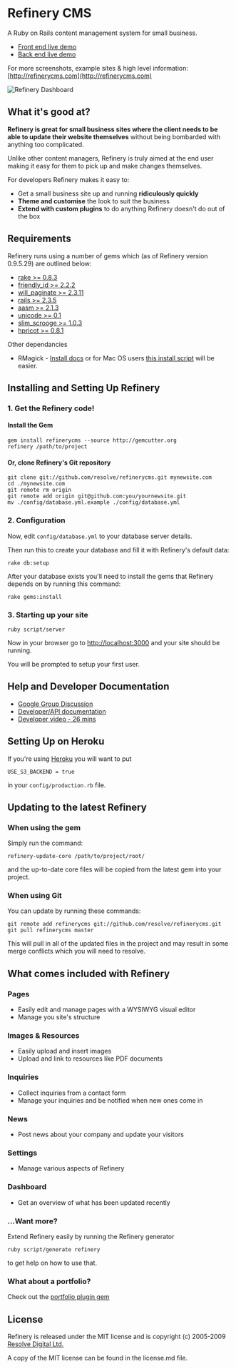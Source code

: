 # Refinery CMS

A Ruby on Rails content management system for small business.

* [Front end live demo ](http://demo.refinerycms.com)
* [Back end live demo ](http://demo.refinerycms.com/admin)

For more screenshots, example sites & high level information: [http://refinerycms.com](http://refinerycms.com)

![Refinery Dashboard](http://refinerycms.com/system/images/0000/0576/dashboard.png)

## What it's good at?

__Refinery is great for small business sites where the client needs to be able to update their website themselves__ without being bombarded with anything too complicated.

Unlike other content managers, Refinery is truly aimed at the end user making it easy for them to pick up and make changes themselves.

For developers Refinery makes it easy to:

* Get a small business site up and running __ridiculously quickly__
* __Theme and customise__ the look to suit the business
* __Extend with custom plugins__ to do anything Refinery doesn't do out of the box

## Requirements

Refinery runs using a number of gems which (as of Refinery version 0.9.5.29) are outlined below:

* [rake >= 0.8.3](http://gemcutter.org/gems/rake)
* [friendly_id >= 2.2.2](http://gemcutter.org/gems/friendly_id)
* [will_paginate >= 2.3.11](http://gemcutter.org/gems/will_paginate)
* [rails >= 2.3.5](http://gemcutter.org/gems/rails)
* [aasm >= 2.1.3](http://gemcutter.org/gems/aasm)
* [unicode >= 0.1](http://gemcutter.org/gems/unicode)
* [slim_scrooge >= 1.0.3](http://gemcutter.org/gems/slim_scrooge)
* [hpricot >= 0.8.1](http://gemcutter.org/gems/hpricot)

Other dependancies

* RMagick - [Install docs](http://rmagick.rubyforge.org/install-faq.html) or for
Mac OS users [this install script](http://github.com/maddox/magick-installer) will be easier.

## Installing and Setting Up Refinery

### 1. Get the Refinery code!

#### Install the Gem

    gem install refinerycms --source http://gemcutter.org
    refinery /path/to/project

#### Or, clone Refinery's Git repository

    git clone git://github.com/resolve/refinerycms.git mynewsite.com
    cd ./mynewsite.com
    git remote rm origin
    git remote add origin git@github.com:you/yournewsite.git
    mv ./config/database.yml.example ./config/database.yml

### 2. Configuration

Now, edit ``config/database.yml`` to your database server details.

Then run this to create your database and fill it with Refinery's default data:

    rake db:setup

After your database exists you'll need to install the gems that Refinery depends on by running this command:

    rake gems:install

### 3. Starting up your site

    ruby script/server

Now in your browser go to [http://localhost:3000](http://localhost:3000) and your site should be running.

You will be prompted to setup your first user.

## Help and Developer Documentation

* [Google Group Discussion](http://groups.google.com/group/refinery-cms)
* [Developer/API documentation](http://api.refinerycms.org)
* [Developer video - 26 mins](http://refinerycms.com/pages/for-developers)

## Setting Up on Heroku

If you're using [Heroku](http://heroku.com/) you will want to put

    USE_S3_BACKEND = true
  
in your ``config/production.rb`` file.

## Updating to the latest Refinery

### When using the gem

Simply run the command:

    refinery-update-core /path/to/project/root/

and the up-to-date core files will be copied from the latest gem into your project.

### When using Git

You can update by running these commands:

    git remote add refinerycms git://github.com/resolve/refinerycms.git
    git pull refinerycms master

This will pull in all of the updated files in the project and may result in some merge conflicts which you will need to resolve.

## What comes included with Refinery

### Pages

* Easily edit and manage pages with a WYSIWYG visual editor
* Manage you site's structure

### Images & Resources

* Easily upload and insert images
* Upload and link to resources like PDF documents

### Inquiries

* Collect inquiries from a contact form
* Manage your inquiries and be notified when new ones come in

### News

* Post news about your company and update your visitors

### Settings

* Manage various aspects of Refinery

### Dashboard

* Get an overview of what has been updated recently
  
### ...Want more?

Extend Refinery easily by running the Refinery generator

    ruby script/generate refinery
  
to get help on how to use that.

### What about a portfolio?

Check out the [portfolio plugin gem](http://github.com/resolve/portfolio)

## License

Refinery is released under the MIT license and is copyright (c) 2005-2009 [Resolve Digital Ltd.](http://www.resolvedigital.co.nz)

A copy of the MIT license can be found in the license.md file.